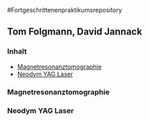 #Fortgeschrittenenpraktikumsrepository
## Tom Folgmann, David Jannack

### Inhalt
* [Magnetresonanztomographie](#MRT)
* [Neodym YAG Laser](#NdYAG)

### <a name="MRT"></a>Magnetresonanztomographie


### <a name="NdYAG"></a>Neodym YAG Laser